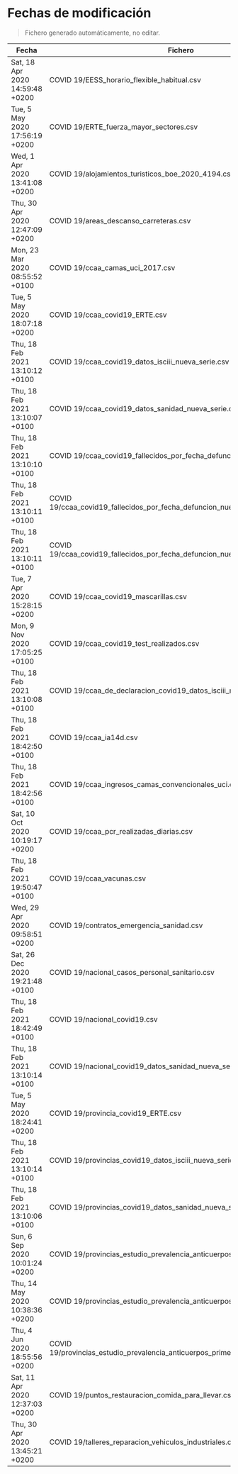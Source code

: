 # Fechas de modificación

> Fichero generado automáticamente, no editar.

| Fecha                           | Fichero                  |
|---------------------------------|--------------------------|
| Sat, 18 Apr 2020 14:59:48 +0200  | COVID 19/EESS_horario_flexible_habitual.csv |
| Tue, 5 May 2020 17:56:19 +0200  | COVID 19/ERTE_fuerza_mayor_sectores.csv |
| Wed, 1 Apr 2020 13:41:08 +0200  | COVID 19/alojamientos_turisticos_boe_2020_4194.csv |
| Thu, 30 Apr 2020 12:47:09 +0200  | COVID 19/areas_descanso_carreteras.csv |
| Mon, 23 Mar 2020 08:55:52 +0100  | COVID 19/ccaa_camas_uci_2017.csv |
| Tue, 5 May 2020 18:07:18 +0200  | COVID 19/ccaa_covid19_ERTE.csv |
| Thu, 18 Feb 2021 13:10:12 +0100  | COVID 19/ccaa_covid19_datos_isciii_nueva_serie.csv |
| Thu, 18 Feb 2021 13:10:07 +0100  | COVID 19/ccaa_covid19_datos_sanidad_nueva_serie.csv |
| Thu, 18 Feb 2021 13:10:10 +0100  | COVID 19/ccaa_covid19_fallecidos_por_fecha_defuncion_nueva_serie.csv |
| Thu, 18 Feb 2021 13:10:11 +0100  | COVID 19/ccaa_covid19_fallecidos_por_fecha_defuncion_nueva_serie_long.csv |
| Thu, 18 Feb 2021 13:10:11 +0100  | COVID 19/ccaa_covid19_fallecidos_por_fecha_defuncion_nueva_serie_original.csv |
| Tue, 7 Apr 2020 15:28:15 +0200  | COVID 19/ccaa_covid19_mascarillas.csv |
| Mon, 9 Nov 2020 17:05:25 +0100  | COVID 19/ccaa_covid19_test_realizados.csv |
| Thu, 18 Feb 2021 13:10:08 +0100  | COVID 19/ccaa_de_declaracion_covid19_datos_isciii_nueva_serie.csv |
| Thu, 18 Feb 2021 18:42:50 +0100  | COVID 19/ccaa_ia14d.csv |
| Thu, 18 Feb 2021 18:42:56 +0100  | COVID 19/ccaa_ingresos_camas_convencionales_uci.csv |
| Sat, 10 Oct 2020 10:19:17 +0200  | COVID 19/ccaa_pcr_realizadas_diarias.csv |
| Thu, 18 Feb 2021 19:50:47 +0100  | COVID 19/ccaa_vacunas.csv |
| Wed, 29 Apr 2020 09:58:51 +0200  | COVID 19/contratos_emergencia_sanidad.csv |
| Sat, 26 Dec 2020 19:21:48 +0100  | COVID 19/nacional_casos_personal_sanitario.csv |
| Thu, 18 Feb 2021 18:42:49 +0100  | COVID 19/nacional_covid19.csv |
| Thu, 18 Feb 2021 13:10:14 +0100  | COVID 19/nacional_covid19_datos_sanidad_nueva_serie_grupos_edad.csv |
| Tue, 5 May 2020 18:24:41 +0200  | COVID 19/provincia_covid19_ERTE.csv |
| Thu, 18 Feb 2021 13:10:14 +0100  | COVID 19/provincias_covid19_datos_isciii_nueva_serie.csv |
| Thu, 18 Feb 2021 13:10:06 +0100  | COVID 19/provincias_covid19_datos_sanidad_nueva_serie.csv |
| Sun, 6 Sep 2020 10:01:24 +0200  | COVID 19/provincias_estudio_prevalencia_anticuerpos_final.csv |
| Thu, 14 May 2020 10:38:36 +0200  | COVID 19/provincias_estudio_prevalencia_anticuerpos_primera_ronda.csv |
| Thu, 4 Jun 2020 18:55:56 +0200  | COVID 19/provincias_estudio_prevalencia_anticuerpos_primera_y_segunda_ronda.csv |
| Sat, 11 Apr 2020 12:37:03 +0200  | COVID 19/puntos_restauracion_comida_para_llevar.csv |
| Thu, 30 Apr 2020 13:45:21 +0200  | COVID 19/talleres_reparacion_vehiculos_industriales.csv |
